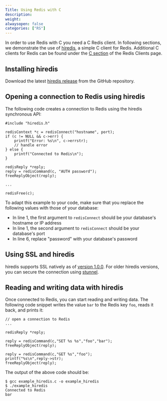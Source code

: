 ```yaml
---
Title: Using Redis with C
description:
weight:
alwaysopen: false
categories: ["RS"]
---
```

In order to use Redis with C you need a C Redis client. In following sections, we demonstrate the use of [hiredis](https://github.com/redis/hiredis), a simple C client for Redis. Additional C clients for Redis can be found under the [C section](http://redis.io/clients#C) of the Redis Clients page.

## Installing hiredis

Download the latest [hiredis release](https://github.com/redis/hiredis/releases) from the GitHub repository.

## Opening a connection to Redis using hiredis

The following code creates a connection to Redis using the hiredis synchronous API:

    #include "hiredis.h"

    redisContext *c = redisConnect("hostname", port);
    if (c != NULL && c->err) {
        printf("Error: %s\n", c->errstr);
        // handle error
    } else {
        printf("Connected to Redis\n");
    }

    redisReply *reply;
    reply = redisCommand(c, "AUTH password");
    freeReplyObject(reply);

    ...

    redisFree(c);

To adapt this example to your code, make sure that you replace the following values with those of your database:

- In line 1, the first argument to `redisConnect` should be your database's hostname or IP address
- In line 1, the second argument to `redisConnect` should be your database's port
- In line 6, replace "password" with your database's password

## Using SSL and hiredis

hiredis supports SSL natively as of [version 1.0.0](https://github.com/redis/hiredis/releases/tag/v1.0.0). For older hiredis versions, you can secure the connection using [stunnel](https://redislabs.com/blog/using-stunnel-to-secure-redis).

## Reading and writing data with hiredis

Once connected to Redis, you can start reading and writing data. The following code snippet writes the value `bar` to the Redis key `foo`, reads it back, and prints it:

    // open a connection to Redis
    ...
 
    redisReply *reply;

    reply = redisCommand(c,"SET %s %s","foo","bar");
    freeReplyObject(reply);

    reply = redisCommand(c,"GET %s","foo");
    printf("%s\n",reply->str);
    freeReplyObject(reply);

The output of the above code should be:

    $ gcc example_hiredis.c -o example_hiredis
    $ ./example_hiredis
    Connected to Redis
    bar
